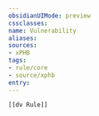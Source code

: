 ```yaml
---
obsidianUIMode: preview
cssclasses:
name: Vulnerability
aliases:
sources:
- xPHB
tags:
- rule/core
- source/xphb
entry:
---
```


```meta-bind-embed
[[dv Rule]]
```
